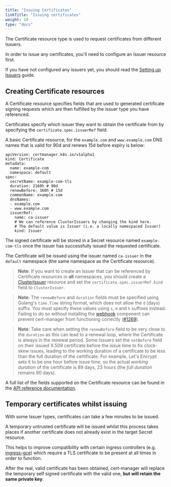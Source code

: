```yaml
---
title: "Issuing Certificates"
linkTitle: "Issuing certificates"
weight: 10
type: "docs"
---
```


The Certificate resource type is used to request certificates from
different Issuers.

In order to issue any certificates, you'll need to configure an Issuer
resource first.

If you have not configured any issuers yet, you should read the
[Setting up Issuers](../issuers/README.md) guide.

Creating Certificate resources
------------------------------

A Certificate resource specifies fields that are used to generated
certificate signing requests which are then fulfilled by the issuer type
you have referenced.

Certificates specify which issuer they want to obtain the certificate
from by specifying the `certificate.spec.issuerRef` field.

A basic Certificate resource, for the `example.com` and
`www.example.com` DNS names that is valid for 90d and renews 15d before
expiry is below:

``` {.yaml}
apiVersion: certmanager.k8s.io/v1alpha1
kind: Certificate
metadata:
  name: example-com
  namespace: default
spec:
  secretName: example-com-tls
  duration: 2160h # 90d
  renewBefore: 360h # 15d
  commonName: example.com
  dnsNames:
  - example.com
  - www.example.com
  issuerRef:
    name: ca-issuer
    # We can reference ClusterIssuers by changing the kind here.
    # The default value is Issuer (i.e. a locally namespaced Issuer)
    kind: Issuer
```

The signed certificate will be stored in a Secret resource named
`example-com-tls` once the issuer has successfully issued the requested
certificate.

The Certificate will be issued using the issuer named `ca-issuer` in the
`default` namespace (the same namespace as the Certificate resource).

> **Note**: If you want to create an Issuer that can be referenced by
> Certificate resources in **all** namespaces, you should create a
> [ClusterIssuer](../../reference/clusterissuers) resource and set the
> `certificate.spec.issuerRef.kind` field to `ClusterIssuer`.

> **Note**: The `renewBefore` and `duration` fields must be specified using
> Golang's `time.Time` string format, which does not allow the `d` (days)
> suffix. You must specify these values using `s`, `m` and `h` suffixes
> instead. Failing to do so without installing the
> [webhook](../../install/webhook.md) component can prevent cert-manager from
> functioning correctly ([#1269](https://github.com/jetstack/cert-manager/issues/1269)).

> **Note**: Take care when setting the `renewBefore` field to be very close to
> the `duration` as this can lead to a renewal loop, where the Certificate is
> always in the renewal period. Some Issuers set the `notBefore` field on
> their issued X.509 certificate before the issue time to fix clock-skew
> issues, leading to the working duration of a certificate to be less than
> the full duration of the certificate. For example, Let's Encrypt sets
> it to be one hour before issue time, so the actual *working duration* of
> the certificate is 89 days, 23 hours (the *full duration* remains 90
> days).

A full list of the fields supported on the Certificate resource can be
found in the
[API reference documentation](https://docs.cert-manager.io/en/release-0.8/reference/api-docs/index.html#certificatespec-v1alpha1).

Temporary certificates whilst issuing
-------------------------------------

With some Issuer types, certificates can take a few minutes to be
issued.

A temporary untrusted certificate will be issued whilst this process
takes places if another certificate does not already exist in the target
Secret resource.

This helps to improve compatibility with certain ingress controllers
(e.g. [ingress-gce](https://github.com/kubernetes/ingress-gce)) which
require a TLS certificate to be present at all times in order to
function.

After the real, valid certificate has been obtained, cert-manager will
replace the temporary self signed certificate with the valid one, **but
will retain the same private key**.
